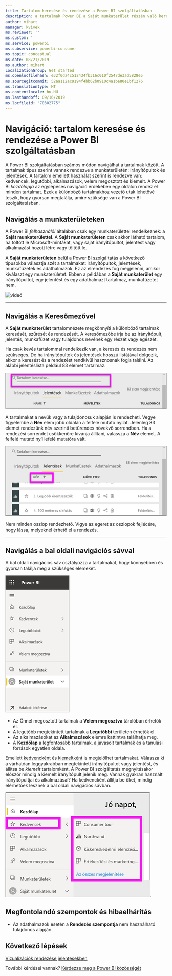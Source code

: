 ```yaml
---
title: Tartalom keresése és rendezése a Power BI szolgáltatásban
description: a tartalmak Power BI a Saját munkaterület részén való keresésével és rendezésével kapcsolatos dokumentáció
author: mihart
manager: kvivek
ms.reviewer: ''
ms.custom: ''
ms.service: powerbi
ms.subservice: powerbi-consumer
ms.topic: conceptual
ms.date: 08/21/2019
ms.author: mihart
LocalizationGroup: Get started
ms.openlocfilehash: e32f0da4c512434fb316c010f2547de3ad5828e5
ms.sourcegitcommit: 52aa112ac9194f4bb62b0910c4a1be80e1bf1276
ms.translationtype: HT
ms.contentlocale: hu-HU
ms.lasthandoff: 09/16/2019
ms.locfileid: "70302775"
---
```

# <a name="navigation-searching-finding-and-sorting-content-in-power-bi-service"></a>Navigáció: tartalom keresése és rendezése a Power BI szolgáltatásban
A Power BI szolgáltatásban számos módon navigálhat a tartalmak között. A tartalmak típus szerint vannak rendezve a munkaterületén: irányítópultok és jelentések.  A tartalom emellett használat szerint is rendezve van: kedvencek, legutóbbi, alkalmazások, velem megosztott és kiemelt. A Power BI *kezdőlapja* az egylépéses navigáció érdekében egy oldalon rendez el minden tartalmat. Ezek a különböző tartalmakhoz vezető utak lehetővé teszik, hogy gyorsan megtalálja, amire szüksége van a Power BI szolgáltatásban.  

## <a name="navigation-within-workspaces"></a>Navigálás a munkaterületeken

A Power BI *felhasználói* általában csak egy munkaterülettel rendelkeznek: a **Saját munkaterülettel**. A **Saját munkaterületen** csak akkor látható tartalom, ha töltött le Microsoft-mintákat, vagy saját irányítópultot, jelentést vagy alkalmazást hozott létre vagy töltött le.  

A **Saját munkaterületen** belül a Power BI szolgáltatás a következő típusokba választja szét a tartalmakat: irányítópultok, jelentések, munkafüzetek és adathalmazok. Ez az elrendezés fog megjelenni, amikor kiválaszt egy munkaterületet. Ebben a példában a **Saját munkaterület** egy irányítópultot, egy jelentést és egy adathalmazt tartalmaz, munkafüzetet nem.

![videó](./media/end-user-search-sort/myworkspace/myworkspace.gif)

________________________________________
## <a name="navigation-using-the-search-field"></a>Navigálás a Keresőmezővel
A **Saját munkaterület** tartalomnézete megkönnyíti a különböző tartalmak keresését, szűrését és rendezését. A keresőmezőbe írja be az irányítópult, jelentés, munkafüzet vagy tulajdonos nevének egy részét vagy egészét.  

Ha csak kevés tartalommal rendelkezik van, a keresés és rendezés nem szükséges.  De ha irányítópultok és jelentések hosszú listájával dolgozik, akkor a keresést és a rendezést rendkívül hasznosnak fogja találni. Az alábbi jelentéslista például 83 elemet tartalmaz. 

![jelentés keresése](./media/end-user-experience/power-bi-search.png)

A tartalmakat a nevük vagy a tulajdonosuk alapján is rendezheti. Vegye figyelembe a **Név** elem jobb oldalán a felfelé mutató nyilat. Jelenleg 83 elemet rendezünk név szerinti betűrendes növekvő sorrendben. Ha a rendezési sorrendet csökkenőre kívánja állítani, válassza a **Név** elemet. A felfelé mutató nyíl lefelé mutatóra vált.

![tartalom rendezése](./media/end-user-experience/power-bi-sort-new.png)

Nem minden oszlop rendezhető. Vigye az egeret az oszlopok fejlécére, hogy lássa, melyeknél érhető el a rendezés.

___________________________________________________________________
## <a name="navigation-using-the-left-nav-bar"></a>Navigálás a bal oldali navigációs sávval
A bal oldali navigációs sáv osztályozza a tartalmakat, hogy könnyebben és gyorsan találja meg a szükséges elemeket.  

![bal oldali navigációs sáv](./media/end-user-search-sort/power-bi-navbar.png)


- Az Önnel megosztott tartalmak a **Velem megosztva** tárolóban érhetők el.
- A legutóbb megtekintett tartalmak a **Legutóbbi** területen érhetők el. 
- Az alkalmazásokat az **Alkalmazások** elemre kattintva találhatja meg.
- A **Kezdőlap** a legfontosabb tartalmak, a javasolt tartalmak és a tanulási források egyetlen oldala.

Emellett [kedvencként](end-user-favorite.md) és [kiemeltként](end-user-featured.md) is megjelölhet tartalmakat. Válassza ki a várhatóan leggyakrabban megtekintett irányítópultot vagy jelentést, és állítsa be *kiemelt* tartalomként. A Power BI szolgáltatás megnyitásakor először mindig a kiemelt irányítópult jelenik meg. Vannak gyakran használt irányítópultjai és alkalmazásai? Ha kedvencként állítja be őket, mindig elérhetőek lesznek a bal oldali navigációs sávban.

![Kedvencek úszó menü](./media/end-user-search-sort/power-bi-favorite.png).



## <a name="considerations-and-troubleshooting"></a>Megfontolandó szempontok és hibaelhárítás
* Az adathalmazok esetén a **Rendezés szempontja** nem használható tulajdonos alapján.

## <a name="next-steps"></a>Következő lépések
[Vizualizációk rendezése jelentésekben](end-user-change-sort.md)

További kérdései vannak? [Kérdezze meg a Power BI közösségét](http://community.powerbi.com/)
